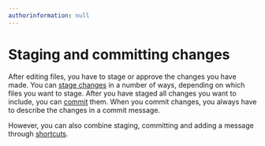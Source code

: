 ```yaml
---
authorinformation: null
---
```


# Staging and committing changes

After editing files, you have to stage or approve the changes you have made. You can [stage changes](ta_staging_changes.md) in a number of ways, depending on which files you want to stage. After you have staged all changes you want to include, you can [commit](ta_committing_changes.md) them. When you commit changes, you always have to describe the changes in a commit message.

However, you can also combine staging, committing and adding a message through [shortcuts](ta_combining_staging__committing_and_commit_messages.md).

